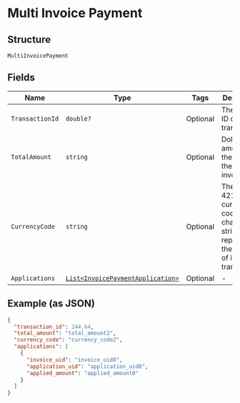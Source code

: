 
# Multi Invoice Payment

## Structure

`MultiInvoicePayment`

## Fields

| Name | Type | Tags | Description |
|  --- | --- | --- | --- |
| `TransactionId` | `double?` | Optional | The numeric ID of the transaction. |
| `TotalAmount` | `string` | Optional | Dollar amount of the sum of the paid invoices. |
| `CurrencyCode` | `string` | Optional | The ISO 4217 currency code (3 character string) representing the currency of invoice transaction. |
| `Applications` | [`List<InvoicePaymentApplication>`](../../doc/models/invoice-payment-application.md) | Optional | - |

## Example (as JSON)

```json
{
  "transaction_id": 244.64,
  "total_amount": "total_amount2",
  "currency_code": "currency_code2",
  "applications": [
    {
      "invoice_uid": "invoice_uid8",
      "application_uid": "application_uid8",
      "applied_amount": "applied_amount0"
    }
  ]
}
```

